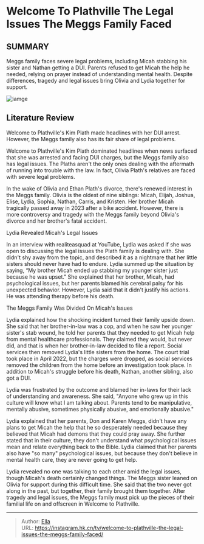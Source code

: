 # Welcome To Plathville The Legal Issues The Meggs Family Faced


## SUMMARY 



  Meggs family faces severe legal problems, including Micah stabbing his sister and Nathan getting a DUI.   Parents refused to get Micah the help he needed, relying on prayer instead of understanding mental health.   Despite differences, tragedy and legal issues bring Olivia and Lydia together for support.  

![iamge](https://static1.srcdn.com/wordpress/wp-content/uploads/2022/11/Nathan-Meggs_Image-1.jpg)

## Literature Review
Welcome to Plathville&#39;s Kim Plath made headlines with her DUI arrest. However, the Meggs family also has its fair share of legal problems. 




Welcome to Plathville&#39;s Kim Plath dominated headlines when news surfaced that she was arrested and facing DUI charges, but the Meggs family also has legal issues. The Plaths aren&#39;t the only ones dealing with the aftermath of running into trouble with the law. In fact, Olivia Plath&#39;s relatives are faced with severe legal problems.




In the wake of Olivia and Ethan Plath&#39;s divorce, there&#39;s renewed interest in the Meggs family. Olivia is the oldest of nine siblings: Micah, Elijah, Joshua, Elise, Lydia, Sophia, Nathan, Carris, and Kristen. Her brother Micah tragically passed away in 2023 after a bike accident. However, there is more controversy and tragedy with the Meggs family beyond Olivia&#39;s divorce and her brother&#39;s fatal accident.


 Lydia Revealed Micah&#39;s Legal Issues 


 

 

In an interview with realiteasquad at YouTube, Lydia was asked if she was open to discussing the legal issues the Plath family is dealing with. She didn&#39;t shy away from the topic, and described it as a nightmare that her little sisters should never have had to endure. Lydia summed up the situation by saying, “My brother Micah ended up stabbing my younger sister just because he was upset.&#34; She explained that her brother, Micah, had psychological issues, but her parents blamed his cerebral palsy for his unexpected behavior. However, Lydia said that it didn&#39;t justify his actions. He was attending therapy before his death.






 The Meggs Family Was Divided On Micah&#39;s Issues 
          

Lydia explained how the shocking incident turned their family upside down. She said that her brother-in-law was a cop, and when he saw her younger sister&#39;s stab wound, he told her parents that they needed to get Micah help from mental healthcare professionals. They claimed they would, but never did, and that is when her brother-in-law decided to file a report. Social services then removed Lydia&#39;s little sisters from the home. The court trial took place in April 2022, but the charges were dropped, as social services removed the children from the home before an investigation took place. In addition to Micah&#39;s struggle before his death, Nathan, another sibling, also got a DUI.

Lydia was frustrated by the outcome and blamed her in-laws for their lack of understanding and awareness. She said, &#34;Anyone who grew up in this culture will know what I am talking about. Parents tend to be manipulative, mentally abusive, sometimes physically abusive, and emotionally abusive.&#34; 




Lydia explained that her parents, Don and Karen Meggs, didn&#39;t have any plans to get Micah the help that he so desperately needed because they believed that Micah had demons that they could pray away. She further stated that in their culture, they don&#39;t understand what psychological issues mean and relate everything back to the Bible. Lydia claimed that her parents also have &#34;so many&#34; psychological issues, but because they don&#39;t believe in mental health care, they are never going to get help.

Lydia revealed no one was talking to each other amid the legal issues, though Micah&#39;s death certainly changed things. The Meggs sister leaned on Olivia for support during this difficult time. She said that the two never got along in the past, but together, their family brought them together. After tragedy and legal issues, the Meggs family must pick up the pieces of their familial life on and offscreen in Welcome to Plathville.



---

> Author: [Ella](https://instagram.hk.cn/)  
> URL: https://instagram.hk.cn/tv/welcome-to-plathville-the-legal-issues-the-meggs-family-faced/  

